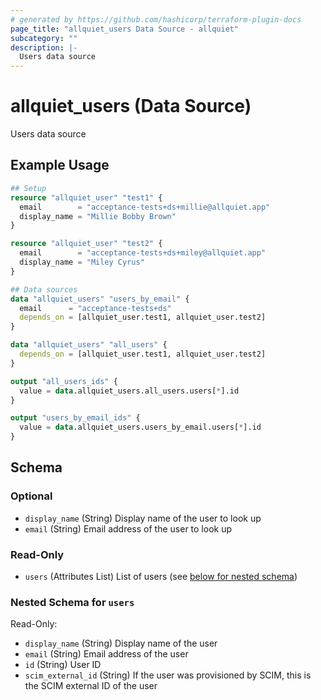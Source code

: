 ```yaml
---
# generated by https://github.com/hashicorp/terraform-plugin-docs
page_title: "allquiet_users Data Source - allquiet"
subcategory: ""
description: |-
  Users data source
---
```


# allquiet_users (Data Source)

Users data source

## Example Usage

```terraform
## Setup
resource "allquiet_user" "test1" {
  email        = "acceptance-tests+ds+millie@allquiet.app"
  display_name = "Millie Bobby Brown"
}

resource "allquiet_user" "test2" {
  email        = "acceptance-tests+ds+miley@allquiet.app"
  display_name = "Miley Cyrus"
}

## Data sources
data "allquiet_users" "users_by_email" {
  email      = "acceptance-tests+ds"
  depends_on = [allquiet_user.test1, allquiet_user.test2]
}

data "allquiet_users" "all_users" {
  depends_on = [allquiet_user.test1, allquiet_user.test2]
}

output "all_users_ids" {
  value = data.allquiet_users.all_users.users[*].id
}

output "users_by_email_ids" {
  value = data.allquiet_users.users_by_email.users[*].id
}
```

<!-- schema generated by tfplugindocs -->
## Schema

### Optional

- `display_name` (String) Display name of the user to look up
- `email` (String) Email address of the user to look up

### Read-Only

- `users` (Attributes List) List of users (see [below for nested schema](#nestedatt--users))

<a id="nestedatt--users"></a>
### Nested Schema for `users`

Read-Only:

- `display_name` (String) Display name of the user
- `email` (String) Email address of the user
- `id` (String) User ID
- `scim_external_id` (String) If the user was provisioned by SCIM, this is the SCIM external ID of the user
